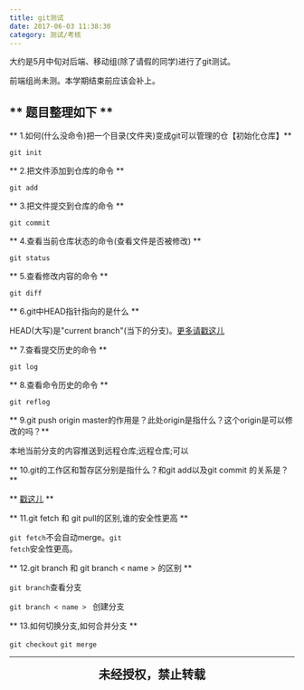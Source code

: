 ```yaml
---
title: git测试
date: 2017-06-03 11:38:30
category: 测试/考核
---
```


大约是5月中旬对后端、移动组(除了请假的同学)进行了git测试。

前端组尚未测。本学期结束前应该会补上。

## ** 题目整理如下 **

** 1.如何(什么没命令)把一个目录(文件夹)变成git可以管理的仓【初始化仓库】**

<code>git init</code>

** 2.把文件添加到仓库的命令 **

<code>git add</code>

** 3.把文件提交到仓库的命令 **

<code>git commit</code>

** 4.查看当前仓库状态的命令(查看文件是否被修改) **

<code>git status</code>

** 5.查看修改内容的命令 **

<code>git diff</code>

** 6.git中HEAD指针指向的是什么 **

HEAD(大写)是"current branch"(当下的分支)。[更多请戳这儿](https://segmentfault.com/q/1010000000770497)

** 7.查看提交历史的命令 **

<code>git log</code>

** 8.查看命令历史的命令 **

<code>git reflog</code>

** 9.git push origin master的作用是？此处origin是指什么？这个origin是可以修改的吗？**

本地当前分支的内容推送到远程仓库;远程仓库;可以

** 10.git的工作区和暂存区分别是指什么？和git add以及git commit 的关系是？**

** [戳这儿](http://www.liaoxuefeng.com/wiki/0013739516305929606dd18361248578c67b8067c8c017b000/0013745374151782eb658c5a5ca454eaa451661275886c6000) **

** 11.git fetch 和 git pull的区别,谁的安全性更高 **

<code>git fetch</code>不会自动merge。<code>git fetch</code>安全性更高。

** 12.git branch 和 git branch < name > 的区别 **

<code>git branch</code>查看分支

<code>git branch < name > </code> 创建分支

** 13.如何切换分支,如何合并分支 **

<code>git checkout</code>
<code>git merge</code>

*************************

<p style="margin-top: 0.4em; text-align: center">
<b style="font-size: 1.5em;font-weight: 600;">未经授权，禁止转载</b>
 </p>